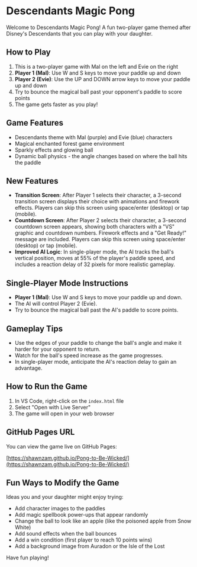 # Descendants Magic Pong

Welcome to Descendants Magic Pong! A fun two-player game themed after Disney's Descendants that you can play with your daughter.

## How to Play

1. This is a two-player game with Mal on the left and Evie on the right
2. **Player 1 (Mal)**: Use W and S keys to move your paddle up and down
3. **Player 2 (Evie)**: Use the UP and DOWN arrow keys to move your paddle up and down
4. Try to bounce the magical ball past your opponent's paddle to score points
5. The game gets faster as you play!

## Game Features

- Descendants theme with Mal (purple) and Evie (blue) characters
- Magical enchanted forest game environment
- Sparkly effects and glowing ball
- Dynamic ball physics - the angle changes based on where the ball hits the paddle

## New Features

- **Transition Screen**: After Player 1 selects their character, a 3-second transition screen displays their choice with animations and firework effects. Players can skip this screen using space/enter (desktop) or tap (mobile).
- **Countdown Screen**: After Player 2 selects their character, a 3-second countdown screen appears, showing both characters with a "VS" graphic and countdown numbers. Firework effects and a "Get Ready!" message are included. Players can skip this screen using space/enter (desktop) or tap (mobile).
- **Improved AI Logic**: In single-player mode, the AI tracks the ball's vertical position, moves at 55% of the player's paddle speed, and includes a reaction delay of 32 pixels for more realistic gameplay.

## Single-Player Mode Instructions

- **Player 1 (Mal)**: Use W and S keys to move your paddle up and down.
- The AI will control Player 2 (Evie).
- Try to bounce the magical ball past the AI's paddle to score points.

## Gameplay Tips

- Use the edges of your paddle to change the ball's angle and make it harder for your opponent to return.
- Watch for the ball's speed increase as the game progresses.
- In single-player mode, anticipate the AI's reaction delay to gain an advantage.

## How to Run the Game

1. In VS Code, right-click on the `index.html` file
2. Select "Open with Live Server"
3. The game will open in your web browser

## GitHub Pages URL

You can view the game live on GitHub Pages:

[https://shawnzam.github.io/Pong-to-Be-Wicked/](https://shawnzam.github.io/Pong-to-Be-Wicked/)

## Fun Ways to Modify the Game

Ideas you and your daughter might enjoy trying:
- Add character images to the paddles
- Add magic spellbook power-ups that appear randomly
- Change the ball to look like an apple (like the poisoned apple from Snow White)
- Add sound effects when the ball bounces
- Add a win condition (first player to reach 10 points wins)
- Add a background image from Auradon or the Isle of the Lost

Have fun playing!